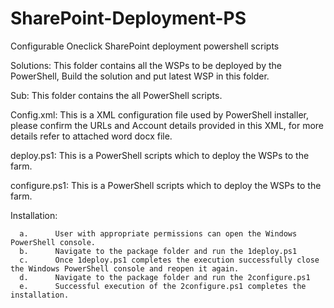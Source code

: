 # SharePoint-Deployment-PS
Configurable Oneclick SharePoint deployment powershell scripts


Solutions: This folder contains all the WSPs to be deployed by the PowerShell, Build   the solution and put latest WSP in this folder.

Sub: This folder contains the all PowerShell scripts.

Config.xml: This is a XML configuration file used by PowerShell installer, please confirm the URLs and Account details provided in this XML, for more details refer to attached word docx file.

deploy.ps1: This is a PowerShell scripts which to deploy the WSPs to the farm.

configure.ps1: This is a PowerShell scripts which to deploy the WSPs to the farm.
       
Installation:

      a.      User with appropriate permissions can open the Windows PowerShell console.
      b.      Navigate to the package folder and run the 1deploy.ps1
      c.      Once 1deploy.ps1 completes the execution successfully close the Windows PowerShell console and reopen it again.
      d.      Navigate to the package folder and run the 2configure.ps1
      e.      Successful execution of the 2configure.ps1 completes the installation.
